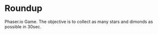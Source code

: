 # Roundup
Phaser.io Game. The objective is to collect as many stars and dimonds as possible in 30sec.

